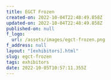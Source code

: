 ```yaml
---
title: EGCT Frozen
created-on: 2022-10-04T22:48:49.858Z
updated-on: 2022-10-04T22:48:49.858Z
published-on: null
f_logo:
  url: /assets/images/egct-frozen.png
f_address: null
layout: "[exhibitors].html"
slug: egct-frozen
tags: exhibitors
date: 2022-10-05T10:57:11.355Z
---
```

